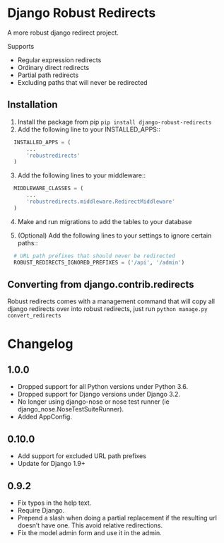 Django Robust Redirects
=======================

A more robust django redirect project.

Supports

- Regular expression redirects
- Ordinary direct redirects
- Partial path redirects
- Excluding paths that will never be redirected


Installation
------------

1. Install the package from pip `pip install django-robust-redirects`
2. Add the following line to your INSTALLED_APPS::

```python
  INSTALLED_APPS = (
      ...
      'robustredirects'
  )
```

3. Add the following lines to your middleware::

```python
  MIDDLEWARE_CLASSES = (
      ...
      'robustredirects.middleware.RedirectMiddleware'
  )
```

4. Make and run migrations to add the tables to your database

5. (Optional) Add the following lines to your settings to ignore certain paths::

```python
  # URL path prefixes that should never be redirected
  ROBUST_REDIRECTS_IGNORED_PREFIXES = ('/api', '/admin')
```

Converting from django.contrib.redirects
----------------------------------------

Robust redirects comes with a management command that will copy all django redirects over into robust redirects, just
run `python manage.py convert_redirects`

Changelog
=========

1.0.0
-----

- Dropped support for all Python versions under Python 3.6.
- Dropped support for Django versions under Django 3.2.
- No longer using django-nose or nose test runner (ie django_nose.NoseTestSuiteRunner).
- Added AppConfig.

0.10.0
-----

- Add support for excluded URL path prefixes
- Update for Django 1.9+

0.9.2
-----

- Fix typos in the help text.
- Require Django.
- Prepend a slash when doing a partial replacement if the resulting url doesn’t have one. This avoid relative redirections.
- Fix the model admin form and use it in the admin.
